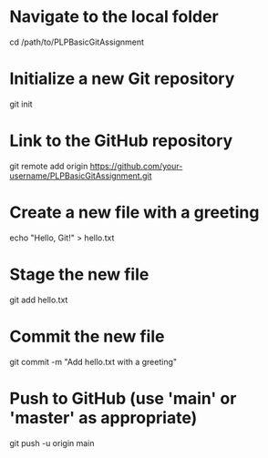
# Navigate to the local folder
cd /path/to/PLPBasicGitAssignment

# Initialize a new Git repository
git init

# Link to the GitHub repository
git remote add origin https://github.com/your-username/PLPBasicGitAssignment.git

# Create a new file with a greeting
echo "Hello, Git!" > hello.txt

# Stage the new file
git add hello.txt

# Commit the new file
git commit -m "Add hello.txt with a greeting"

# Push to GitHub (use 'main' or 'master' as appropriate)
git push -u origin main

